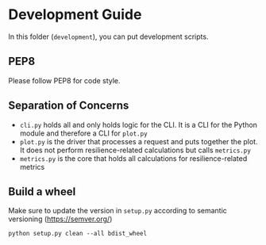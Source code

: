 # Development Guide
In this folder (`development`), you can put development scripts.

## PEP8
Please follow PEP8 for code style.

## Separation of Concerns
- `cli.py` holds all and only holds logic for the CLI. It is a CLI for the Python module and therefore a CLI for `plot.py`
- `plot.py` is the driver that processes a request and puts together the plot. It does not perform resilience-related calculations but calls `metrics.py`
- `metrics.py` is the core that holds all calculations for resilience-related metrics

## Build a wheel
Make sure to update the version in `setup.py` according to semantic versioning (https://semver.org/)

```python setup.py clean --all bdist_wheel```
